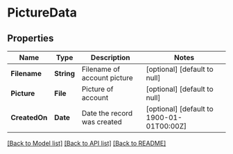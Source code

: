 # PictureData
## Properties

| Name | Type | Description | Notes |
|------------ | ------------- | ------------- | -------------|
| **Filename** | **String** | Filename of account picture | [optional] [default to null] |
| **Picture** | **File** | Picture of account | [optional] [default to null] |
| **CreatedOn** | **Date** | Date the record was created | [optional] [default to 1900-01-01T00:00Z] |

[[Back to Model list]](../README.md#documentation-for-models) [[Back to API list]](../README.md#documentation-for-api-endpoints) [[Back to README]](../README.md)

